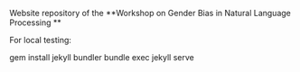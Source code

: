 Website repository of the **Workshop on Gender Bias in Natural Language Processing **

For local testing:

gem install jekyll bundler
bundle exec jekyll serve
